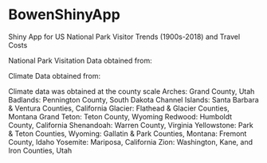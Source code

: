 # BowenShinyApp
Shiny App for US National Park Visitor Trends (1900s-2018) and Travel Costs

National Park Visitation Data obtained from:

Climate Data obtained from:

Climate data was obtained at the county scale
Arches: Grand County, Utah
Badlands: Pennington County, South Dakota
Channel Islands: Santa Barbara & Ventura Counties, California
Glacier: Flathead & Glacier Counties, Montana
Grand Teton: Teton County, Wyoming
Redwood: Humboldt County, California
Shenandoah: Warren County, Virginia
Yellowstone: Park & Teton Counties, Wyoming: Gallatin & Park Counties, Montana: Fremont County, Idaho
Yosemite: Mariposa, California
Zion: Washington, Kane, and Iron Counties, Utah
